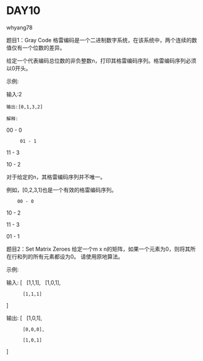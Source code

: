 ﻿# DAY10

whyang78

题目1：Gray Code
  格雷编码是一个二进制数字系统，在该系统中，两个连续的数值仅有一个位数的差异。
  

给定一个代表编码总位数的非负整数n，打印其格雷编码序列。格雷编码序列必须以0开头。

  

示例:
    

输入:2 

    输出:[0,1,3,2]

    解释:
00 - 0

         01 - 1
         
11 - 3
         
10 - 2
    

对于给定的n，其格雷编码序列并不唯一。
    
例如，[0,2,3,1]也是一个有效的格雷编码序列。


        00 - 0
        
10 - 2
        
11 - 3
        
01 - 1



题目2：Set Matrix Zeroes
  给定一个m x n的矩阵，如果一个元素为0，则将其所在行和列的所有元素都设为0。
  请使用原地算法。


  
示例:
   

输入: 
[
 
           [1,1,1],
 
           [1,0,1],

          [1,1,1]
         
]
   
输出: 
[
  
           [1,0,1],

          [0,0,0],

          [1,0,1]
          
]

